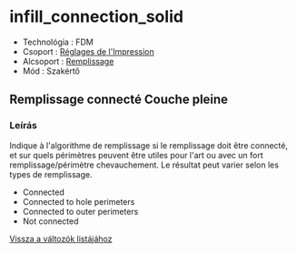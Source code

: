 # infill\_connection\_solid

* Technológia : FDM
* Csoport : [Réglages de l'Impression](../print_settings/print_settings.md)
* Alcsoport : [Remplissage](../print_settings/print_settings.md#remplissage) 
* Mód : Szakértő

## Remplissage connecté Couche pleine

### Leírás

Indique à l'algorithme de remplissage si le remplissage doit être connecté, et sur quels périmètres peuvent être utiles pour l'art ou avec un fort remplissage/périmètre chevauchement. Le résultat peut varier selon les types de remplissage.

* Connected
* Connected to hole perimeters
* Connected to outer perimeters
* Not connected

[Vissza a változók listájához](variable_list.md)

